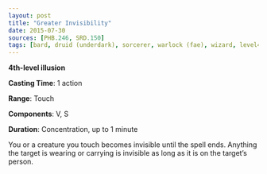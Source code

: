 ```yaml
---
layout: post
title: "Greater Invisibility"
date: 2015-07-30
sources: [PHB.246, SRD.150]
tags: [bard, druid (underdark), sorcerer, warlock (fae), wizard, level4, illusion]
---
```


**4th-level illusion**

**Casting Time**: 1 action

**Range**: Touch

**Components**: V, S

**Duration**: Concentration, up to 1 minute

You or a creature you touch becomes invisible until the spell ends. Anything the target is wearing or carrying is invisible as long as it is on the target’s person.
